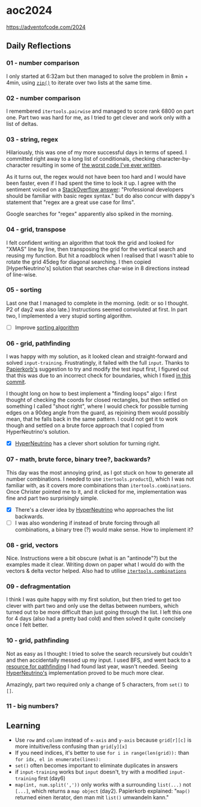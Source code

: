 # aoc2024
https://adventofcode.com/2024

## Daily Reflections

### 01 - number comparison
I only started at 6:32am but then managed to solve the problem in 8min + 4min, using
[`zip()`](https://docs.python.org/3.3/library/functions.html)
to iterate over two lists at the same time.

### 02 - number comparison
I remembered `itertools.pairwise` and managed to score rank 6800 on part one.
Part two was hard for me, as I tried to get clever and work only with a list of deltas.

### 03 - string, regex
Hilariously, this was one of my more successful days in terms of speed.
I committed right away to a long list of conditionals, checking character-by-character resulting
in some of [the worst code I've ever written](https://github.com/cmacht/aoc/blob/main/03/puzzle03.py).

As it turns out, the regex would not have been too hard and I would have been faster,
even if I had spent the time to look it up. I agree with the sentiment voiced on a
[StackOverflow answer](https://stackoverflow.com/a/1098336):
"Professional developers should be familiar with basic regex syntax."
but do also concur with dappy's statement that "regex are a great use case for llms".

Google searches for "regex" apparently also spiked in the morning.

### 04 - grid, transpose
I felt confident writing an algorithm that took the grid and looked for "XMAS" line by line,
then transposing the grid for the vertical search and reusing my function.
But hit a roadblock when I realised that I wasn't able to rotate the grid 45deg for diagonal searching.
I then copied [HyperNeutrino's] solution that searches char-wise in 8 directions instead of line-wise.

### 05 - sorting
Last one that I managed to complete in the morning. (edit: or so I thought. P2 of day2 was also late.) Instructions seemed convoluted at first.
In part two, I implemented a very stupid sorting algorithm.

- [ ] Improve [sorting algorithm](https://github.com/cmacht/aoc/blob/1130b465c3e7049763365930c9d2736db9b84438/05/puzzle05b.py#L23)

### 06 - grid, pathfinding
I was happy with my solution, as it looked clean and straight-forward and solved `input-training`.
Frustratingly, it failed with the full `input`. Thanks to [Papierkorb's](https://github.com/Papierkorb2292)
suggestion to try and modify the test input first, 
I figured out that this was due to an incorrect check for boundaries, which I fixed [in this commit](https://github.com/cmacht/aoc/commit/872294b51cf749d0d12b40039d347ee4dcbb08ac#diff-acf549eb5923d4256cd93615abdeaee28f71c5c61b208e8cf87df4bc4eed9deeR40).

I thought long on how to best implement a "finding loops" algo: I first thought of checking the coords for closed rectangles,
but then settled on something I called "shoot right", where I would check for possible turning edges on a 90deg angle from the guard,
as rejoining them would possibly mean, that he falls back in the same pattern. I could not get it to work though
and settled on a brute force approach that I copied from HyperNeutrino's solution.
- [x] [HyperNeutrino](https://youtu.be/UPS2jl3JmCs?t=369) has a clever short solution for turning right.

### 07 - math, brute force, binary tree?, backwards?
This day was the most annoying grind, as I got stuck on how to generate all number combinations.
I needed to use `itertools.product`(), which I was not familiar with,
as it covers more combinations than `itertools.combinations`.
Once Christer pointed me to it, and it clicked for me, implementation was fine and part two surprisingly simple.

- [x] There's a clever idea by [HyperNeutrino](https://www.youtube.com/watch?v=1ZIJ9qo9bnY) who approaches the list backwards.
- [ ] I was also wondering if instead of brute forcing through all combinations, a binary tree (?) would make sense. How to implement it?

### 08 - grid, vectors
Nice. Instructions were a bit obscure (what is an "antinode"?) but the examples made it clear.
Writing down on paper what I would do with the vectors & delta vector helped.
Also had to utilise [`itertools.combinations`](https://docs.python.org/3/library/itertools.html#itertools.combinations)

### 09 - defragmentation
I think I was quite happy with my first solution, but then tried to get too clever with part two
and only use the deltas between numbers, which turned out to be more difficult than just going through
the list. I left this one for 4 days (also had a pretty bad cold) and then solved it quite concisely
once I felt better.

### 10 - grid, pathfinding
Not as easy as I thought: I tried to solve the search recursively but couldn't and then accidentally messed
up my input. I used BFS, and went back to a [resource for pathfinding](https://www.redblobgames.com/pathfinding/grids/graphs.html)
I had found last year, wasn't needed. Seeing [HyperNeutrino's](https://youtu.be/layyhtQQuM0?t=136) implementation
proved to be much more clear.

Amazingly, part two required only a change of 5 characters, from `set()` to `[]`.

### 11 - big numbers?


## Learning
- Use `row` and `column` instead of `x-axis` and `y-axis` because `grid[r][c]` is more intuitive/less confusing than `grid[y][x]`
- If you need indices, it's better to use `for i in range(len(grid)):` than `for idx, el in enumerate(lines):`
- `set()` often becomes important to eliminate duplicates in answers
- if `input-training` works but `input` doesn't, try with a modified `input-training` first (day6)
- `map(int, num.split(','))` only works with a surrounding `list(...)` not `[...]`, which returns a `map object` (day2).
Papierkorb explained: "`map()` returned einen iterator, den man mit `list()` umwandeln kann."